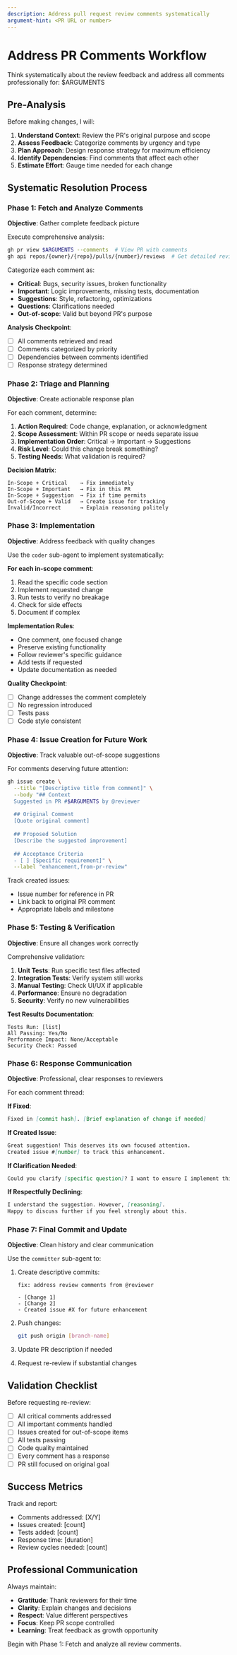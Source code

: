 ```yaml
---
description: Address pull request review comments systematically
argument-hint: <PR URL or number>
---
```


# Address PR Comments Workflow

Think systematically about the review feedback and address all comments professionally for: $ARGUMENTS

## Pre-Analysis

Before making changes, I will:
1. **Understand Context**: Review the PR's original purpose and scope
2. **Assess Feedback**: Categorize comments by urgency and type
3. **Plan Approach**: Design response strategy for maximum efficiency
4. **Identify Dependencies**: Find comments that affect each other
5. **Estimate Effort**: Gauge time needed for each change

## Systematic Resolution Process

### Phase 1: Fetch and Analyze Comments
**Objective**: Gather complete feedback picture

Execute comprehensive analysis:
```bash
gh pr view $ARGUMENTS --comments  # View PR with comments
gh api repos/{owner}/{repo}/pulls/{number}/reviews  # Get detailed reviews
```

Categorize each comment as:
- **Critical**: Bugs, security issues, broken functionality
- **Important**: Logic improvements, missing tests, documentation
- **Suggestions**: Style, refactoring, optimizations
- **Questions**: Clarifications needed
- **Out-of-scope**: Valid but beyond PR's purpose

**Analysis Checkpoint**:
- [ ] All comments retrieved and read
- [ ] Comments categorized by priority
- [ ] Dependencies between comments identified
- [ ] Response strategy determined

### Phase 2: Triage and Planning
**Objective**: Create actionable response plan

For each comment, determine:
1. **Action Required**: Code change, explanation, or acknowledgment
2. **Scope Assessment**: Within PR scope or needs separate issue
3. **Implementation Order**: Critical → Important → Suggestions
4. **Risk Level**: Could this change break something?
5. **Testing Needs**: What validation is required?

**Decision Matrix**:
```
In-Scope + Critical    → Fix immediately
In-Scope + Important   → Fix in this PR
In-Scope + Suggestion  → Fix if time permits
Out-of-Scope + Valid   → Create issue for tracking
Invalid/Incorrect      → Explain reasoning politely
```

### Phase 3: Implementation
**Objective**: Address feedback with quality changes

Use the `coder` sub-agent to implement systematically:

**For each in-scope comment**:
1. Read the specific code section
2. Implement requested change
3. Run tests to verify no breakage
4. Check for side effects
5. Document if complex

**Implementation Rules**:
- One comment, one focused change
- Preserve existing functionality
- Follow reviewer's specific guidance
- Add tests if requested
- Update documentation as needed

**Quality Checkpoint**:
- [ ] Change addresses the comment completely
- [ ] No regression introduced
- [ ] Tests pass
- [ ] Code style consistent

### Phase 4: Issue Creation for Future Work
**Objective**: Track valuable out-of-scope suggestions

For comments deserving future attention:

```bash
gh issue create \
  --title "[Descriptive title from comment]" \
  --body "## Context
  Suggested in PR #$ARGUMENTS by @reviewer
  
  ## Original Comment
  [Quote original comment]
  
  ## Proposed Solution
  [Describe the suggested improvement]
  
  ## Acceptance Criteria
  - [ ] [Specific requirement]" \
  --label "enhancement,from-pr-review"
```

Track created issues:
- Issue number for reference in PR
- Link back to original PR comment
- Appropriate labels and milestone

### Phase 5: Testing & Verification
**Objective**: Ensure all changes work correctly

Comprehensive validation:
1. **Unit Tests**: Run specific test files affected
2. **Integration Tests**: Verify system still works
3. **Manual Testing**: Check UI/UX if applicable
4. **Performance**: Ensure no degradation
5. **Security**: Verify no new vulnerabilities

**Test Results Documentation**:
```
Tests Run: [list]
All Passing: Yes/No
Performance Impact: None/Acceptable
Security Check: Passed
```

### Phase 6: Response Communication
**Objective**: Professional, clear responses to reviewers

For each comment thread:

**If Fixed**:
```markdown
Fixed in [commit hash]. [Brief explanation of change if needed]
```

**If Created Issue**:
```markdown
Great suggestion! This deserves its own focused attention. 
Created issue #[number] to track this enhancement.
```

**If Clarification Needed**:
```markdown
Could you clarify [specific question]? I want to ensure I implement this correctly.
```

**If Respectfully Declining**:
```markdown
I understand the suggestion. However, [reasoning]. 
Happy to discuss further if you feel strongly about this.
```

### Phase 7: Final Commit and Update
**Objective**: Clean history and clear communication

Use the `committer` sub-agent to:
1. Create descriptive commits:
   ```
   fix: address review comments from @reviewer
   
   - [Change 1]
   - [Change 2]
   - Created issue #X for future enhancement
   ```

2. Push changes:
   ```bash
   git push origin [branch-name]
   ```

3. Update PR description if needed
4. Request re-review if substantial changes

## Validation Checklist

Before requesting re-review:
- [ ] All critical comments addressed
- [ ] All important comments handled
- [ ] Issues created for out-of-scope items
- [ ] All tests passing
- [ ] Code quality maintained
- [ ] Every comment has a response
- [ ] PR still focused on original goal

## Success Metrics

Track and report:
- Comments addressed: [X/Y]
- Issues created: [count]
- Tests added: [count]
- Response time: [duration]
- Review cycles needed: [count]

## Professional Communication

Always maintain:
- **Gratitude**: Thank reviewers for their time
- **Clarity**: Explain changes and decisions
- **Respect**: Value different perspectives
- **Focus**: Keep PR scope controlled
- **Learning**: Treat feedback as growth opportunity

Begin with Phase 1: Fetch and analyze all review comments.